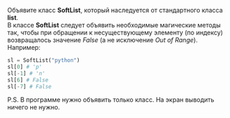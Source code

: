 Объявите класс **SoftList**, который наследуется от стандартного класса **list**.  
В классе **SoftList** следует объявить необходимые магические методы так, чтобы при обращении к несуществующему элементу (по индексу) возвращалось значение _False_ (а не исключение _Out of Range_). Например:
```python
sl = SoftList("python")
sl[0] # 'p'
sl[-1] # 'n'
sl[6] # False
sl[-7] # False
```
P.S. В программе нужно объявить только класс. На экран выводить ничего не нужно.